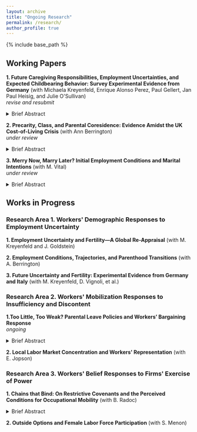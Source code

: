 ```yaml
---
layout: archive
title: "Ongoing Research"
permalink: /research/
author_profile: true
---
```


{% include base_path %}


## Working Papers

**1. Future Caregiving Responsibilities, Employment Uncertainties, and Expected Childbearing Behavior: Survey Experimental Evidence from Germany** (with Michaela Kreyenfeld, Enrique Alonso Perez, Paul Gellert, Jan Paul Heisig, and Julie O'Sullivan)<br>_revise and resubmit_

<details>
  <summary>Brief Abstract</summary>
  
In societies experiencing declining birth rates, understanding factors that influence childbearing decisions is critical. We employ a factorial survey experiment to investigate how future narratives of old age caregiving responsibilities and employment uncertainties shape the expected childbearing behavior of a fictitious couple described in a vignette. Respondents from the nationally representative German Socio-Economic Panel Innovation Sample (SOEP-IS) (n=1,750) were randomly assigned five vignettes, each describing a hypothetical and future-oriented narrative with varying levels of old-age caregiving responsibilities and employment uncertainties. After each vignette, respondents rated their expectations about the couple’s childbearing behavior within the next three years using an 11-point Likert scale. Results show that high old age caregiving responsibilities and high employment uncertainties reduce expected childbearing behavior by 2.8 and 1.9 points respectively, compared to when both factors are absent. Taking respondent characteristics into account, further analyses reveal that while female respondents evaluate the importance of having low or no old age caregiving responsibilities than males do, neither objective nor subjective measures of respondents’ employment markers moderated the effect of future employment uncertainties. We discuss the implications of our results in highlighting the conditions that are regarded as more or less favorable for childbearing and, more broadly, how both future-oriented old-age caregiving duties and employment uncertainties alter expectations about family formation. </details>

**2. Precarity, Class, and Parental Coresidence: Evidence Amidst the UK Cost-of-Living Crisis** (with Ann Berrington)<br>_under review_

<details>
  <summary>Brief Abstract</summary>
  
The cost-of-living crisis in the UK is likely to have amplified the increasing rates of parental coresidence among young adults. Amidst this period, we examine how underexplored forms of employment precarity (e.g., underemployment and temporary and agency work) are associated with parental coresidence. Refining the feathered nest/gilded cage hypotheses to incorporate employment precarity, we further analyze how parental social class moderates this relationship across the transition to adulthood phase, driven by both protective and propellant motives of parents. Estimating logistic regression models using the 2021-23 waves of the UK Labour Force Survey, we demonstrate the association between precarity and coresidence, and probe heterogeneities by sex, age, and parental social class. Three results are worth noting. First, apart from unemployment, states of labor underutilization (underemployment) and impermanence (temporary and agency work) are associated with a higher probability of parental coresidence relative to stable employment. Second, parental class matters—the positive precarity-coresidence association is most pronounced among service-class parents. Finally, our results support a refined feathered nest/gilded cage hypothesis whereby (higher) parental resources facilitate coresidence at earlier phases of adulthood transitions, especially for unemployed and precariously employed adult children, but this moderating role tapers off with age. </details>

**3. Merry Now, Marry Later? Initial Employment Conditions and Marital Intentions** (with M. Vital) <br>_under review_

<details>
  <summary>Brief Abstract</summary>
  
Young adults typically navigate initial transitions into the labor market along with family formation intentions and decisions. A thick strand of literature, mostly based on Western contexts, demonstrates how employment instability is associated with marital behavior (intentions and actual transitions). The Philippines, as the only country in the world without any legal provision for divorce, is an interesting case in analyzing both the institution of and the preferences for marriage. Following the Oppenheimerian hypothesis that employment stability partly explains (earlier) marriage timing, especially among career-oriented young adults, we analyze: what is the relationship between precarious initial conditions and marital intentions among this highly educated subgroup? We estimate logistic regression models using data from a nationally representative college graduate tracer survey in the Philippines. Our analysis highlights three findings. (1) An overwhelming majority intend to get married (>90\%), regardless of employment status. (2) Precarious labor market states are not associated with marital intentions except for economically inactive females. (3) Precarity matters for the expressed timing of marriage---compared to their stably employed counterparts, marriage-oriented young adults on fixed-term contracts, unemployment, or economic inactivity express a slightly later ideal period to marry. These descriptive findings speak to the idea that highly educated young adults in ``merry'' employment conditions intend to marry sooner rather than later. </details>

## Works in Progress

### Research Area 1. Workers' Demographic Responses to Employment Uncertainty

**1. Employment Uncertainty and Fertility—A Global Re-Appraisal** (with M. Kreyenfeld and J. Goldstein)

**2. Employment Conditions, Trajectories, and Parenthood Transitions** (with A. Berrington)

**3. Future Uncertainty and Fertility: Experimental Evidence from Germany and Italy** (with M. Kreyenfeld, D. Vignoli, et al.)

### Research Area 2. Workers' Mobilization Responses to Insufficiency and Discontent

**1.Too Little, Too Weak? Parental Leave Policies and Workers’ Bargaining Response**<br> _ongoing_

<details>
  <summary>Brief Abstract</summary>
  
When statutory work and family entitlements are deemed insufficient, how do workers respond and compensate? Looking at some advanced economies points us to an idea--unionization and collective bargaining (CB) are ways to attain better conditions and higher benefit entitlements than what is statutorily guaranteed. However, the universality of this ``success story'' has not been tested nor established, particularly in contexts where unions play a less salient role and parental leave laws are perceived as weakly enforced, as is the case in many developing countries. In this paper, we construct a novel dataset of all private sector collective bargaining agreements (CBAs) in the Philippines from 2016-2021 to: (i) descriptively show the prevalence of paid parental leaves (PPLs) in CBAs and (ii) analyze the causal effect of a 2019 maternity leave reform, which increased benefit entitlement from 8 to 15 weeks, on the inclusion of PPLs in CBAs using two quasi-experimental designs. Results show that around 65% of CBAs contain **reinforcing** provisions that merely restate statutory leave entitlements, while only 5% contain **augmenting** provisions that secure more leaves. Meanwhile, we do not find evidence that the 2019 reform crowded out PPL provisions in CBAs. Unpacking potential mechanisms, semi-structured interviews with union leaders lend support to a bounded augmentation hypothesis such that where compliance and enforcement of family policy laws are perceived as weak, redundancy is as much of an objective as augmentation is in collective bargaining.
</details>

**2. Local Labor Market Concentration and Workers' Representation** (with E. Jopson)

### Research Area 3. Workers' Belief Responses to Firms' Exercise of Power

**1. Chains that Bind: On Restrictive Covenants and the Perceived Conditions for Occupational Mobility** (with B. Radoc)

<details>
  <summary>Brief Abstract</summary>

Restrictive covenants (RCs) in job contracts serve as de facto chains restricting workers’ current and future mobility by preventing them from either prematurely exiting the firm or working for its competitor (or both) within a limited period post-employment. This paper analyzes how their inclusion in employment contracts affects the perceived conditions for subsequent occupational mobility. Employing a forced-choice conjoint experiment on labor market entrants in the Philippines, we construct hypothetical jobseeker profiles with randomly assigned noncompete, training repayment, and nonsolicitation clauses and subsequently ask which jobseeker is more likely to apply to each of the four mobility pathways---vertical-within, lateral-within, vertical-across, and lateral-across job postings.  Results suggest that: (i) noncompete clauses prevent the conditions for within-industry occupational mobility and facilitate expected applications in across-industry postings; (ii) training repayment and nonsolicitation clauses have targeted consequences depending on their scope; and (iii) these preventive conditions hold regardless of whether the restrictive covenants are worded narrowly or broadly and whether they are enforced loosely or strictly. Broadly, our results highlight how firms' imposition of restrictive covenants in employment contracts _per se_ has binding repercussions on the perceived conditions for occupational mobility.
</details>

**2. Outside Options and Female Labor Force Participation** (with S. Menon) 





